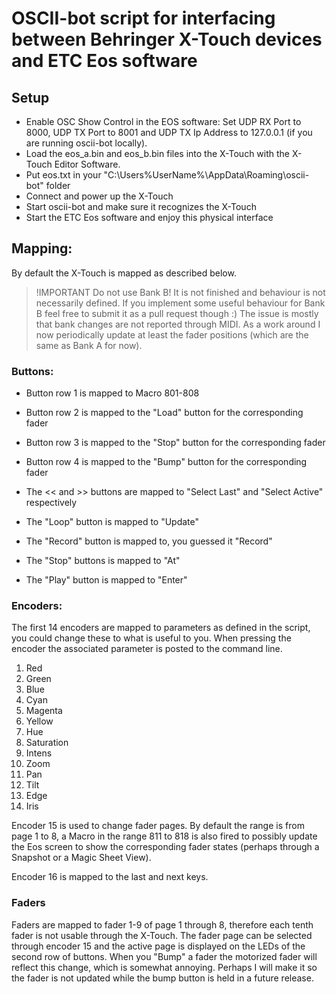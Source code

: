 # OSCII-bot script for interfacing between Behringer X-Touch devices and ETC Eos software



## Setup
 - Enable OSC Show Control in the EOS software: Set UDP RX Port to 8000, UDP TX Port to 8001 and UDP TX Ip Address to 127.0.0.1 (if you are running oscii-bot locally).
 - Load the eos_a.bin and eos_b.bin files into the X-Touch with the X-Touch Editor Software.
 - Put eos.txt in your "C:\Users\%UserName%\AppData\Roaming\oscii-bot\" folder
 - Connect and power up the X-Touch
 - Start oscii-bot and make sure it recognizes the X-Touch
 - Start the ETC Eos software and enjoy this physical interface

## Mapping:
By default the X-Touch is mapped as described below. 

 > !IMPORTANT Do not use Bank B! It is not finished and behaviour is not necessarily defined. If you implement some useful behaviour for Bank B feel free to submit it as a pull request though :) The issue is mostly that bank changes are not reported through MIDI. As a work around I now periodically update at least the fader positions (which are the same as Bank A for now). 

### Buttons:
 - Button row 1 is mapped to Macro 801-808
 - Button row 2 is mapped to the "Load" button for the corresponding fader
 - Button row 3 is mapped to the "Stop" button for the corresponding fader
 - Button row 4 is mapped to the "Bump" button for the corresponding fader

 - The << and >> buttons are mapped to "Select Last" and "Select Active" respectively
 - The "Loop" button is mapped to "Update"
 - The "Record" button is mapped to, you guessed it "Record"
 - The "Stop" buttons is mapped to "At"
 - The "Play" button is mapped to "Enter"

### Encoders:
The first 14 encoders are mapped to parameters as defined in the script, you could change these to what is useful to you. When pressing the encoder the associated parameter is posted to the command line.
 1. Red
 2. Green
 3. Blue
 4. Cyan
 5. Magenta
 6. Yellow
 7. Hue
 8. Saturation
 9. Intens
 10. Zoom
 11. Pan
 12. Tilt
 13. Edge
 14. Iris

Encoder 15 is used to change fader pages. By default the range is from page 1 to 8, a Macro in the range 811 to 818 is also fired to possibly update the Eos screen to show the corresponding fader states (perhaps through a Snapshot or a Magic Sheet View). 

Encoder 16 is mapped to the last and next keys.

### Faders 
Faders are mapped to fader 1-9 of page 1 through 8, therefore each tenth fader is not usable through the X-Touch. The fader page can be selected through encoder 15 and the active page is displayed on the LEDs of the second row of buttons. When you "Bump" a fader the motorized fader will reflect this change, which is somewhat annoying. Perhaps I will make it so the fader is not updated while the bump button is held in a future release.
